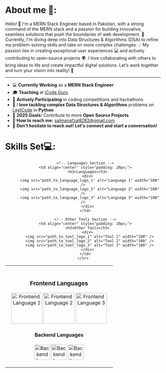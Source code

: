 
<h1>About me 🚀:</h1>

Hello! 👋 I'm a MERN Stack Engineer based in Pakistan, with a strong command of the MERN stack and a passion for building innovative, seamless solutions that push the boundaries of web development. 
🚀 Currently, I'm diving deep into Data Structures & Algorithms (DSA) to refine my problem-solving skills and take on more complex challenges. 💡
My passion lies in creating exceptional user experiences 💻 and actively contributing to open-source projects 🌍.
I love collaborating with others to bring ideas to life and create impactful digital solutions.
Let’s work together and turn your vision into reality! 🌟
<hr>

<ul>
    <li>💻 <strong>Currently Working</strong> as a <strong>MERN Stack Engineer</strong></li>
    <li>🎓 <strong>Teaching</strong> at <a href="https://www.facebook.com/iCodeguru" target="_blank">iCode Guru</a></li>
    <li>🚀 <strong>Actively Participating</strong> in coding competitions and hackathons</li>
    <li>🧩 I <strong>love tackling complex Data Structures & Algorithms</strong> problems on <a href="https://leetcode.com/" target="_blank">LeetCode</a> in <strong>Python</strong></li>
    <li>🎯 <strong>2025 Goals:</strong> Contribute to more <strong>Open Source Projects</strong></li>
    <li>📧 <strong>How to reach me:</strong> <a href="mailto:salmanafzal8282@gmail.com">salmanafzal8282@gmail.com</a></li>
    <li>🤝 <strong>Don't hesitate to reach out! Let's connect and start a conversation!</strong></li>
</ul>

<h1>Skills Set💻:</h1>
<div align="center">
  <table>
    <tr>
      <!-- Frontend Section -->
      <td align="center" style="padding: 20px;">
        <h3>Frontend Languages</h3>
        <div>
          <img src="path_to_frontend_logo_1" alt="Frontend Language 1" width="100" />
          <img src="path_to_frontend_logo_2" alt="Frontend Language 2" width="100" />
          <img src="path_to_frontend_logo_3" alt="Frontend Language 3" width="100" />
        </div>
        <h4>Backend Languages</h4>
        <div>
          <img src="path_to_backend_symbol_1" alt="Backend Language 1" width="50" />
          <img src="path_to_backend_symbol_2" alt="Backend Language 2" width="50" />
          <img src="path_to_backend_symbol_3" alt="Backend Language 3" width="50" />
        </div>
      </td>
      
      <!-- Languages Section -->
      <td align="center" style="padding: 20px;">
        <h3>Languages</h3>
        <div>
          <img src="path_to_language_logo_1" alt="Language 1" width="100" />
          <img src="path_to_language_logo_2" alt="Language 2" width="100" />
          <img src="path_to_language_logo_3" alt="Language 3" width="100" />
        </div>
      </td>
      
      <!-- Other Tools Section -->
      <td align="center" style="padding: 20px;">
        <h3>Other Tools</h3>
        <div>
          <img src="path_to_tool_logo_1" alt="Tool 1" width="100" />
          <img src="path_to_tool_logo_2" alt="Tool 2" width="100" />
          <img src="path_to_tool_logo_3" alt="Tool 3" width="100" />
        </div>
      </td>
    </tr>
  </table>
</div>
      
    



    

